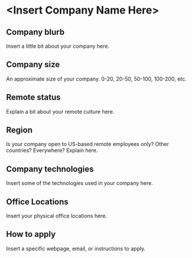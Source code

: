 # \<Insert Company Name Here\>

## Company blurb

Insert a little bit about your company here.

## Company size

An approximate size of your company. 0-20, 20-50, 50-100, 100-200, etc.

## Remote status

Explain a bit about your remote culture here.

## Region

Is your company open to US-based remote employees only? Other countries? Everywhere? Explain here.

## Company technologies

Insert some of the technologies used in your company here.

## Office Locations

Insert your physical office locations here.

## How to apply

Insert a specific webpage, email, or instructions to apply.
